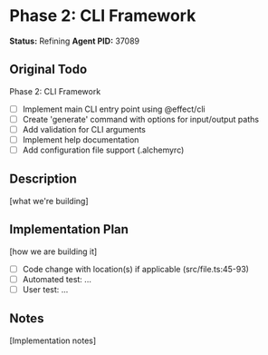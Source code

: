 # Phase 2: CLI Framework
**Status:** Refining
**Agent PID:** 37089

## Original Todo
Phase 2: CLI Framework
- [ ] Implement main CLI entry point using @effect/cli
- [ ] Create 'generate' command with options for input/output paths
- [ ] Add validation for CLI arguments
- [ ] Implement help documentation
- [ ] Add configuration file support (.alchemyrc)

## Description
[what we're building]

## Implementation Plan
[how we are building it]
- [ ] Code change with location(s) if applicable (src/file.ts:45-93)
- [ ] Automated test: ...
- [ ] User test: ...

## Notes
[Implementation notes]